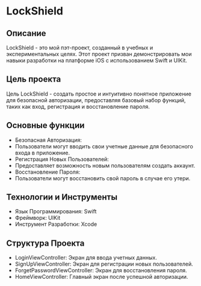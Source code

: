# LockShield 
## Описание

LockShield - это мой пэт-проект, созданный в учебных и экспериментальных целях. Этот проект призван демонстрировать мои навыки разработки на платформе iOS с использованием Swift и UIKit.

## Цель проекта

Цель LockShield - создать простое и интуитивно понятное приложение для безопасной авторизации, предоставляя базовый набор функций, таких как вход, регистрация и восстановление пароля.

## Основные функции

- Безопасная Авторизация:
- Пользователи могут вводить свои учетные данные для безопасного входа в приложение.
- Регистрация Новых Пользователей:
- Предоставляет возможность новым пользователям создать аккаунт.
- Восстановление Пароля:
- Пользователи могут восстановить свой пароль в случае его утери.

## Технологии и Инструменты

- Язык Программирования: Swift
- Фреймворк: UIKit
- Инструмент Разработки: Xcode

## Структура Проекта

- LoginViewController: Экран для ввода учетных данных.
- SignUpViewController: Экран для регистрации новых пользователей.
- ForgetPasswordViewController: Экран для восстановления пароля.
- HomeViewController: Главный экран после успешной авторизации.
